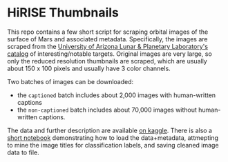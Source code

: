 # HiRISE Thumbnails

This repo contains a few short script for scraping orbital images of the surface of Mars and associated metadata. Specifically, the images are scraped from the [University of Arizona Lunar & Planetary Laboratory's catalog](https://www.uahirise.org/catalog/) of interesting/notable targets. Original images are very large, so only the reduced resolution thumbnails are scraped, which are usually about 150 x 100 pixels and usually have 3 color channels.

Two batches of images can be downloaded:

- the `captioned` batch includes about 2,000 images with human-written captions
- the `non-captioned` batch includes about 70,000 images without human-written captions.

The data and further description are available [on kaggle](https://www.kaggle.com/datasets/markmbaum/mars-surface-images). There is also a [short notebook](hirise_thumbnails_prep.ipynb) demonstrating how to load the data+metadata, attmepting to mine the image titles for classification labels, and saving cleaned image data to file.
